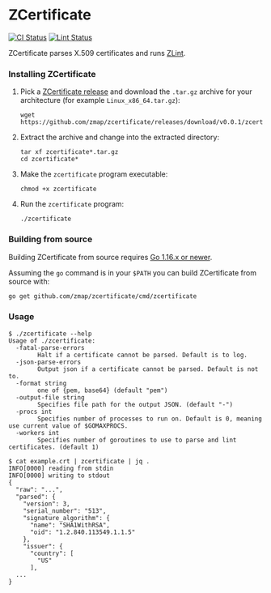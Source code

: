 # ZCertificate

[![CI Status](https://github.com/zmap/zcertificate/workflows/Go/badge.svg)](https://github.com/zmap/zcertificate/actions?query=workflow%3AGo)
[![Lint Status](https://github.com/zmap/zcertificate/workflows/golangci-lint/badge.svg)](https://github.com/zmap/zcertificate/actions?query=workflow%3Agolangci-lint)

ZCertificate parses X.509 certificates and runs [ZLint](https://github.com/zmap/zlint).

### Installing ZCertificate

1. Pick a [ZCertificate release][releases] and download the `.tar.gz` archive for
   your architecture (for example `Linux_x86_64.tar.gz`):

       wget https://github.com/zmap/zcertificate/releases/download/v0.0.1/zcertificate_0.0.1_Linux_x86_64.tar.gz

1. Extract the archive and change into the extracted directory:

       tar xf zcertificate*.tar.gz
       cd zcertificate*

1. Make the `zcertificate` program executable:

       chmod +x zcertificate 

1. Run the `zcertificate` program:

       ./zcertificate

[releases]: https://github.com/zmap/zcertificate/releases

### Building from source

Building ZCertificate from source requires [Go 1.16.x or
newer](https://golang.org/doc/install). 

Assuming the `go` command is in your `$PATH` you can build ZCertificate from
source with:

```bash
go get github.com/zmap/zcertificate/cmd/zcertificate
```

### Usage

```
$ ./zcertificate --help
Usage of ./zcertificate:
  -fatal-parse-errors
    	Halt if a certificate cannot be parsed. Default is to log.
  -json-parse-errors
    	Output json if a certificate cannot be parsed. Default is not to.
  -format string
    	one of {pem, base64} (default "pem")
  -output-file string
    	Specifies file path for the output JSON. (default "-")
  -procs int
    	Specifies number of processes to run on. Default is 0, meaning use current value of $GOMAXPROCS.
  -workers int
    	Specifies number of goroutines to use to parse and lint certificates. (default 1)

$ cat example.crt | zcertificate | jq .
INFO[0000] reading from stdin
INFO[0000] writing to stdout
{
  "raw": "...",
  "parsed": {
    "version": 3,
    "serial_number": "513",
    "signature_algorithm": {
      "name": "SHA1WithRSA",
      "oid": "1.2.840.113549.1.1.5"
    },
    "issuer": {
      "country": [
        "US"
      ],
  ...
}
```
